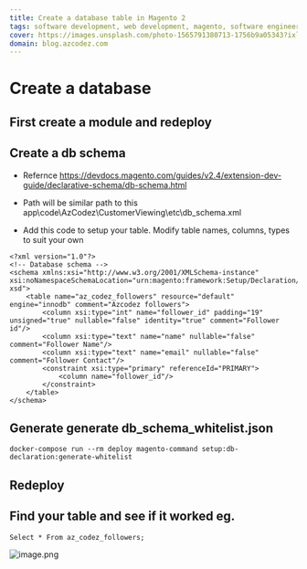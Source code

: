 ```yaml
---
title: Create a database table in Magento 2
tags: software development, web development, magento, software engineering, coding
cover: https://images.unsplash.com/photo-1565791380713-1756b9a05343?ixlib=rb-1.2.1&ixid=MnwxMjA3fDB8MHxwaG90by1wYWdlfHx8fGVufDB8fHx8&auto=format&fit=crop&w=1760&q=80
domain: blog.azcodez.com
---
```

# Create a database 

## First create a module and redeploy 

## Create a db schema 
- Refernce https://devdocs.magento.com/guides/v2.4/extension-dev-guide/declarative-schema/db-schema.html
- Path will be similar path to this
app\code\AzCodez\CustomerViewing\etc\db_schema.xml

- Add this code to setup your table. Modify table names, columns, types to suit your own
```
<?xml version="1.0"?>
<!-- Database schema -->
<schema xmlns:xsi="http://www.w3.org/2001/XMLSchema-instance" xsi:noNamespaceSchemaLocation="urn:magento:framework:Setup/Declaration/Schema/etc/schema. xsd">
    <table name="az_codez_followers" resource="default" engine="innodb" comment="Azcodez followers">
        <column xsi:type="int" name="follower_id" padding="19" unsigned="true" nullable="false" identity="true" comment="Follower id"/>
        <column xsi:type="text" name="name" nullable="false" comment="Follower Name"/>
        <column xsi:type="text" name="email" nullable="false" comment="Follower Contact"/>
        <constraint xsi:type="primary" referenceId="PRIMARY">
            <column name="follower_id"/>
        </constraint>
    </table>
</schema>
```

## Generate  generate db_schema_whitelist.json
```
docker-compose run --rm deploy magento-command setup:db-declaration:generate-whitelist
```

## Redeploy

## Find your table and see if it worked eg.
```
Select * From az_codez_followers;
```

![image.png](https://cdn.hashnode.com/res/hashnode/image/upload/v1646408394493/fzvAB2a3I.png)

